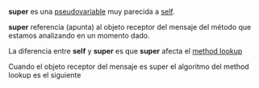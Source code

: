 **super** es una [pseudovariable](pseudovariable.html) muy parecida a [self](self.html).

**super** referencia (apunta) al objeto receptor del mensaje del método que estamos analizando en un momento dado.

La diferencia entre **self** y **super** es que **super** afecta el [ method lookup](paradigma-de-objetos---method-lookup.html)

Cuando el objeto receptor del mensaje es super el algoritmo del method lookup es el siguiente
